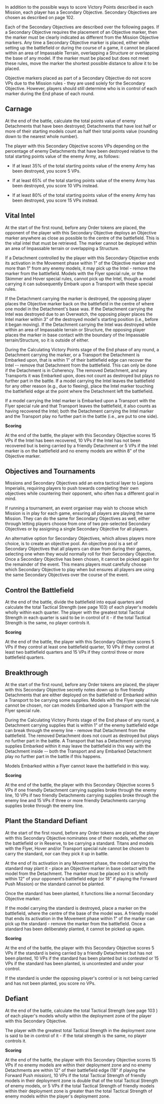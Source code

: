 In addition to the possible ways to score Victory Points described in each Mission, each player has a Secondary  Objective. Secondary Objectives are chosen as described on page 102.

Each of the Secondary Objectives are described over the following pages. If a Secondary Objective requires the placement of an Objective marker, then the marker must be clearly indicated as different from the Mission Objective markers. Any time a Secondary Objective  marker is placed, either while setting up the battlefield or during the course of a game, it cannot be placed within an area of Impassable Terrain, overlapping a Structure or overlapping the base of any model. If the marker must be placed but does not meet these rules, move the marker the shortest possible distance to allow it to be placed.

Objective markers placed as part of a Secondary Objective do not score VPs due to the Mission rules - they are  used solely for the Secondary Objective. However, players should still determine who is in control of each marker during the End phase of each round.

##  Carnage

At the end of the battle, calculate the total points value of enemy Detachments that have been destroyed; Detachments that have lost half or more of their starting models count as half their total points value (rounding down to the nearest whole number).

The player with this Secondary Objective scores VPs depending on the percentage of enemy Detachments that have been destroyed relative to the total starting points value of the enemy Army, as follows: 

* If at least 35% of the total starting points value of the enemy Army     has been destroyed, you score 5 VPs.

* If at least 65% of the total starting points value of the enemy Army     has been destroyed, you score  10 VPs instead.

* If at least 80% of the total starting points value of the enemy Army     has been destroyed, you score  15 VPs instead.

## Vital Intel

At the start of the first round, before any Order tokens are placed, the opponent of the player with this Secondary Objective deploys an Objective marker anywhere as  close as possible to the centre of the battlefield. This is the vital intel that must be retrieved. The marker cannot be deployed within an area of Impassable terrain or overlapping a Structure.

If a Detachment controlled by the player with this Secondary Objective ends its activation in the Movement phase within 1" of the Objective marker and more than 1" from any enemy models, it may pick up the Intel - remove the marker from the battlefield. Models with the Flyer special rule, or the Skimmer and Hover special rules, cannot pick up the Intel, though a model carrying it  can subsequently Embark upon a Transport with these special rules.

If the Detachment carrying the marker is destroyed,  the opposing player places the Objective marker back on the battlefield in the centre of where one model in the Detachment's base was. If the Detachment carrying the Intel was destroyed due to an Overwatch, the opposing player places the Intel marker within 3" of the destroyed model's starting position (i.e., before it began moving).  If the Detachment carrying the Intel was destroyed while within an area of Impassable terrain or Structure, the opposing player places the marker in base contact with the boundary of the Impassable terrain/Structure, so it is outside of either.

During the Calculating Victory Points stage of the End phase of any round, a Detachment carrying the marker, or a Transport the Detachment is Embarked upon,  that is within 1" of their battlefield edge can recover the Intel -- remove that Detachment from the battlefield.  This can only be done if the Detachment is in Coherency. The removed Detachment, and any Transports it was Embarked upon, does not count as destroyed but plays no further part in the battle. If a model carrying the  Intel leaves the battlefield for any other reason  (e.g., due to fleeing), place the Intel marker touching the battlefield edge at the point where the Detachment left the battlefield.

If a model carrying the Intel marker is Embarked upon a Transport with the Flyer special rule and that Transport leaves the battlefield, it also counts as having recovered the Intel; both the Detachment carrying the Intel marker and the Transport play no further part in the battle  (i.e., are put to one side).

**Scoring**

At the end of the battle, the player with this Secondary Objective scores 15 VPs if the Intel has been recovered, 10 VPs if the Intel has not been recovered but is being carried by a friendly Detachment or 5 VPs if the Intel marker is on the battlefield and no enemy models are within 8" of the Objective marker.

## Objectives and Tournaments

Missions and Secondary Objectives add an extra tactical layer to Legions Imperialis, requiring players to push towards completing their own objectives while countering their opponent, who often has a different goal in mind.

If running a tournament, an event organiser may wish to choose which Mission is in play for each game, ensuring all players are playing the same Mission. They can do the same for Secondary Objectives as well, either through letting players choose from one of two pre-selected Secondary Objectives or by assigning a single Secondary Objective for all players.

An alternative option for Secondary Objectives, which allows players more choice, is to create an objective pool. An objective pool is a set of  Secondary Objectives that all players can draw from during their games, selecting one when they would normally roll for their Secondary Objective. Once  a Secondary Objective has been chosen, it cannot be picked again for the remainder of the event.  This means players must carefully choose which Secondary Objective to play when but ensures all players are using the same Secondary Objectives over the course of the event. 

## Control the Battlefield

At the end of the battle, divide the battlefield into equal quarters and calculate the total Tactical Strength (see page 103) of each player's models wholly within each quarter.  The player with the greatest total Tactical Strength in each quarter is said to be in control of it - if the total Tactical Strength is the same, no player controls it.

**Scoring**

At the end of the battle, the player with this Secondary Objective scores 5 VPs if they control at least one battlefield quarter, 10 VPs if they control at least two battlefield quarters and 15 VPs if they control three or more battlefield quarters.

##  Breakthrough

At the start of the first round, before any Order tokens are placed, the player with this Secondary Objective secretly notes down up to five friendly Detachments that are either deployed on the battlefield or Embarked within  a Transport to be carrying some supplies. Models with the Flyer special rule cannot be chosen, nor can models Embarked upon a Transport with the Flyer special rule.

During the Calculating Victory Points stage of the End phase of any round, a Detachment carrying supplies that is within 1" of the enemy battlefield edge can break through the enemy line - remove that Detachment from the battlefield. The removed Detachment does not  count as destroyed but plays no further part in the battle. A Transport that has a Detachment carrying supplies Embarked within it may leave the battlefield in this way with the Detachment inside -- both the Transport and any Embarked Detachment play no further part in the battle if this happens.

Models Embarked within a Flyer cannot leave the battlefield in this way.

**Scoring**

At the end of the battle, the player with this Secondary Objective scores 5 VPs if one friendly Detachment carrying supplies broke through the enemy line, 10 VPs if two friendly Detachments carrying supplies broke through the enemy line and 15 VPs if three or more  friendly Detachments carrying supplies broke through the enemy line.

## Plant the Standard Defiant

At the start of the first round, before any Order tokens are placed, the player with this Secondary Objective  nominates one of their models, whether on the battlefield or in Reserve, to be carrying a standard. Titans and models with the Flyer, Hover and/or Transport special rule cannot be chosen to carry the standard, nor can they pick it up  in battle.

At the end of its activation in any Movement phase, the model carrying the standard may plant it - place an  Objective marker in base contact with the model from the Detachment. The marker must be placed so it is wholly within 12" of your opponent's battlefield edge (or 18" if playing the Forward Push Mission) or the standard cannot be planted.

Once the standard has been planted, it functions like a normal Secondary Objective marker.

If the model carrying the standard is destroyed, place a marker on the battlefield, where the centre of the base of the model was. A friendly model that ends its activation in the Movement phase within 1" of the marker can pick up the standard - remove the marker from the battlefield. Once a standard has been deliberately planted, it cannot be picked up again.

**Scoring**

At the end of the battle, the player with this Secondary Objective scores 5 VPs if the standard is being carried by a friendly Detachment but has not been planted, 10 VPs if the standard has been planted but is contested or 15 VPs if the standard has been planted, is uncontested and under your control.

If the standard is under the opposing player's control or is not being carried and has not been planted, you score no VPs.

## Defiant

At the end of the battle, calculate the total Tactical Strength (see page 103 ) of each player's models wholly within the deployment zone of the player with this Secondary Objective.

The player with the greatest total Tactical Strength in the deployment zone is said to be in control of it - if the total strength is the same, no player controls it.

**Scoring**

At the end of the battle, the player with this Secondary Objective scores 15 VPs if no enemy models are within their deployment zone and no enemy Detachments are within 12" of their battlefield edge (18" if playing the Forward Push mission), 10 VPs if the total Tactical Strength of friendly models in their deployment zone is double that of the total Tactical Strength of enemy  models, or 5 VPs if the total Tactical Strength of friendly models within their deployment zone is greater than the total Tactical Strength of enemy models within the player's deployment zone.
